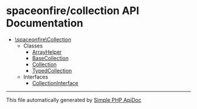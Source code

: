 # spaceonfire/collection API Documentation

-   [\spaceonfire\Collection](./spaceonfire/Collection)
    -   Classes
        -   [ArrayHelper](./spaceonfire/Collection/ArrayHelper.md)
        -   [BaseCollection](./spaceonfire/Collection/BaseCollection.md)
        -   [Collection](./spaceonfire/Collection.md/Collection.md)
        -   [TypedCollection](./spaceonfire/Collection/TypedCollection.md)
    -   Interfaces
        -   [CollectionInterface](./spaceonfire/Collection/CollectionInterface.md)

---

This file automatically generated by [Simple PHP ApiDoc](https://github.com/spaceonfire/simple-php-apidoc)
